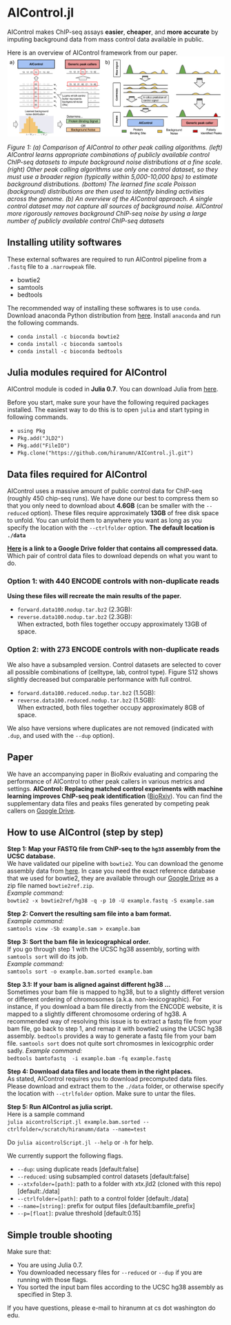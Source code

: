 # AIControl.jl

AIControl makes ChIP-seq assays **easier**, **cheaper**, and **more accurate** by imputing background data from mass control data available in public.

Here is an overview of AIControl framework from our paper. 
![alt text](images/concept.png)

*Figure 1: (a) Comparison of AIControl to other peak calling algorithms. (left) AIControl
learns appropriate combinations of publicly available control ChIP-seq datasets to impute background
noise distributions at a fine scale. (right) Other peak calling algorithms use only one
control dataset, so they must use a broader region (typically within 5,000-10,000 bps) to estimate
background distributions. (bottom) The learned fine scale Poisson (background) distributions are
then used to identify binding activities across the genome. (b) An overview of the AIControl
approach. A single control dataset may not capture all sources of background noise. AIControl
more rigorously removes background ChIP-seq noise by using a large number of publicly available
control ChIP-seq datasets*

## Installing utility softwares
These external softwares are required to run AIControl pipeline from a `.fastq` file to a `.narrowpeak` file.
- bowtie2
- samtools
- bedtools

The recommended way of installing these softwares is to use `conda`. Download anaconda Python distribution from [here](https://anaconda.org/anaconda/python). Install `anaconda` and run the following commands.
- ` conda install -c bioconda bowtie2 `
- ` conda install -c bioconda samtools `
- ` conda install -c bioconda bedtools `

## Julia modules required for AIControl

AIControl module is coded in **Julia 0.7**. You can download Julia from [here](https://julialang.org/).  

Before you start, make sure your have the following required packages installed. The easiest way to do this is to open `julia` and start typing in following commands. 
- `using Pkg`
- `Pkg.add("JLD2")`
- `Pkg.add("FileIO")`
- `Pkg.clone("https://github.com/hiranumn/AIControl.jl.git")`

## Data files required for AIControl
AIControl uses a massive amount of public control data for ChIP-seq (roughly 450 chip-seq runs). We have done our best to compress them so that you only need to download about **4.6GB** (can be smaller with the `--reduced` option). These files require approximately **13GB** of free disk space to unfold. You can unfold them to anywhere you want as long as you specify the location with the `--ctrlfolder` option. **The default location is `./data`**

**[Here](https://drive.google.com/open?id=1Xh6Fjah1LoRMmbaJA7_FzxYcbqmpNUPZ) is a link to a Google Drive folder that contains all compressed data.** Which pair of control data files to download depends on what you want to do.

### Option 1: with 440 ENCODE controls with non-duplicate reads
**Using these files will recreate the main results of the paper.**  
- `forward.data100.nodup.tar.bz2` (2.3GB):   
- `reverse.data100.nodup.tar.bz2` (2.3GB):  
When extracted, both files together occupy approximately 13GB of space. 

### Option 2: with 273 ENCODE controls with non-duplicate reads
We also have a subsampled version. Control datasets are selected to cover all possible combinations of (celltype, lab, control type). Figure S12 shows slightly decreased but comparable performance with full control. 
- `forward.data100.reduced.nodup.tar.bz2` (1.5GB):   
- `reverse.data100.reduced.nodup.tar.bz2` (1.5GB):  
When extracted, both files together occupy approximately 8GB of space. 

We also have versions where duplicates are not removed (indicated with `.dup`, and used with the `--dup` option).

## Paper
We have an accompanying paper in BioRxiv evaluating and comparing the performance of AIControl to other peak callers in various metrics and settings. **AIControl: Replacing matched control experiments with machine learning improves ChIP-seq peak identification** ([BioRxiv](https://www.biorxiv.org/content/early/2018/03/08/278762?rss=1)). You can find the supplementary data files and peaks files generated by competing peak callers on [Google Drive](https://drive.google.com/open?id=1Xh6Fjah1LoRMmbaJA7_FzxYcbqmpNUPZ).

## How to use AIControl (step by step)

**Step 1: Map your FASTQ file from ChIP-seq to the `hg38` assembly from the UCSC database.**  
   We have validated our pipeline with `bowtie2`. You can download the genome assembly data from [here](http://hgdownload.soe.ucsc.edu/goldenPath/hg38/bigZips/hg38.fa.gz). In case you need the exact reference database that we used for bowtie2, they are available through our [Google Drive](https://drive.google.com/open?id=1Xh6Fjah1LoRMmbaJA7_FzxYcbqmpNUPZ) as a zip file named `bowtie2ref.zip`.  
*Example command:*  
`bowtie2 -x bowtie2ref/hg38 -q -p 10 -U example.fastq -S example.sam`  
   
**Step 2: Convert the resulting sam file into a bam format.**  
*Example command:*  
`samtools view -Sb example.sam > example.bam`  
   
**Step 3: Sort the bam file in lexicographical order.**  
If you go through step 1 with the UCSC hg38 assembly, sorting with `samtools sort` will do its job.  
*Example command:*  
`samtools sort -o example.bam.sorted example.bam`  

**Step 3.1: If your bam is aligned against different hg38 ...**  
Sometimes your bam file is mapped to hg38, but to a slightly differet version or different ordering of chromosomes (a.k.a. non-lexicographic). For instance, if you download a bam file directly from the ENCODE website, it is mapped to a slightly different chromosome ordering of hg38. A recommended way of resolving this issue is to extract a fastq file from your bam file, go back to step 1, and remap it with bowtie2 using the UCSC hg38 assembly. `bedtools` provides a way to generate a fastq file from your bam file. `samtools sort` does not quite sort chromosmes in lexicogrphic order sadly.
*Example command:*  
`bedtools bamtofastq  -i example.bam -fq example.fastq`  
   
**Step 4: Download data files and locate them in the right places.**  
As stated, AIControl requires you to download precomputed data files. Please download and extract them to the `./data` folder, or otherwise specify the location with `--ctrlfolder` option. Make sure to untar the files.    

**Step 5: Run AIControl as julia script.**  
Here is a sample command  
`julia aicontrolScript.jl example.bam.sorted --ctrlfolder=/scratch/hiranumn/data --name=test`

Do `julia aicontrolScript.jl --help` or `-h` for help.

We currently support the following flags. 

- `--dup`: using duplicate reads \[default:false\]
- `--reduced`: using subsampled control datasets \[default:false\]
- `--xtxfolder=[path]`: path to a folder with xtx.jld2 (cloned with this repo) \[default:./data\]
- `--ctrlfolder=[path]`: path to a control folder \[default:./data\]
- `--name=[string]`: prefix for output files \[default:bamfile_prefix\]
- `--p=[float]`: pvalue threshold \[default:0.15\]

## Simple trouble shooting
Make sure that:
- You are using Julia 0.7.
- You downloaded necessary files for `--reduced` or `--dup` if you are running with those flags.
- You sorted the input bam files according to the UCSC hg38 assembly as specified in Step 3.  

If you have questions, please e-mail to hiranumn at cs dot washington do edu.
